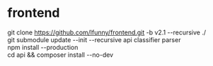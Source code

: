 # frontend
git clone https://github.com/lfunny/frontend.git -b v2.1 --recursive ./  
git submodule update --init --recursive api classifier parser  
npm install --production  
cd api && composer install --no-dev  
